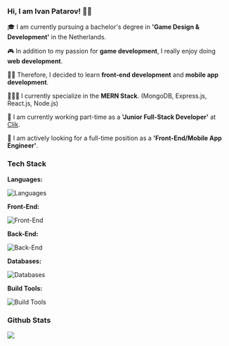 ### Hi, I am Ivan Patarov! 👋🏻

🎓 I am currently pursuing a bachelor's degree in **'Game Design & Development'** in the Netherlands. 

🎮 In addition to my passion for **game development**, I really enjoy doing **web development**. 

✍🏻 Therefore, I decided to learn **front-end development** and **mobile app development**. 

🧑🏻‍💻 I currently specialize in the **MERN Stack**. (MongoDB, Express.js, React.js, Node.js)

📱 I am currently working part-time as a **'Junior Full-Stack Developer'** at <a href="https://clikplatform.nl/">Clik</a>. 

💼 I am actively looking for a full-time position as a **'Front-End/Mobile App Engineer'**.

### Tech Stack

**Languages:**

![Languages](https://skillicons.dev/icons?i=html,css,sass,js,ts,cs&perline=3)

**Front-End:**

![Front-End](https://skillicons.dev/icons?i=nextjs,react,redux,tailwind,bootstrap,jquery&perline=3)

**Back-End:**

![Back-End](https://skillicons.dev/icons?i=express,nodejs)

**Databases:**

![Databases](https://skillicons.dev/icons?i=mongodb,firebase,mysql)

**Build Tools:**

![Build Tools](https://skillicons.dev/icons?i=webpack,babel,vite)




### Github Stats

<a href="#"><img align="center" src="https://github-readme-stats.vercel.app/api/top-langs/?username=iwwan-01&layout=compact&hide_border=true" /></a> 
<!--
**iwwan-01/iwwan-01** is a ✨ _special_ ✨ repository because its `README.md` (this file) appears on your GitHub profile.

Here are some ideas to get you started:

- 🔭 I’m currently working on ...
- 🌱 I’m currently learning ...
- 👯 I’m looking to collaborate on ...
- 🤔 I’m looking for help with ...
- 💬 Ask me about ...
- 📫 How to reach me: ...
- 😄 Pronouns: ...
- ⚡ Fun fact: ...
-->
